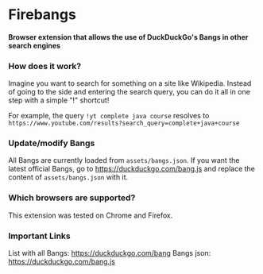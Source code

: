 # Firebangs

#### Browser extension that allows the use of DuckDuckGo's Bangs in other search engines

### How does it work?
Imagine you want to search for something on a site like Wikipedia. Instead of going to the side and entering
the search query, you can do it all in one step with a simple "!" shortcut!

For example, the query `!yt complete java course` resolves to `https://www.youtube.com/results?search_query=complete+java+course`

### Update/modify Bangs

All Bangs are currently loaded from `assets/bangs.json`.
If you want the latest official Bangs, go to https://duckduckgo.com/bang.js
and replace the content of `assets/bangs.json` with it.

### Which browsers are supported?

This extension was tested on Chrome and Firefox.

### Important Links
List with all Bangs: https://duckduckgo.com/bang 
Bangs json: https://duckduckgo.com/bang.js